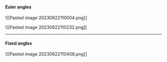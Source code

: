 #### Euler angles
![[Pasted image 20230622110004.png]]

![[Pasted image 20230622110232.png]]

***
#### Fixed angles

![[Pasted image 20230622110408.png]]
